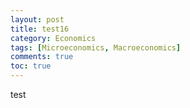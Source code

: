 ```yaml
---
layout: post
title: test16
category: Economics
tags: [Microeconomics, Macroeconomics]
comments: true
toc: true
---
```

test